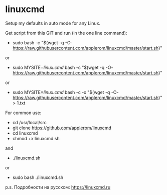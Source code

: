 # linuxcmd
Setup my defaults in auto mode for any Linux.

Get script from this GIT and run (in the one line command):

* sudo bash -c "$(wget -q -O- https://raw.githubusercontent.com/applerom/linuxcmd/master/start.sh)"

or

* sudo MYSITE=_linux.cmd_ bash -c "$(wget -q -O- https://raw.githubusercontent.com/applerom/linuxcmd/master/start.sh)"

or

* sudo MYSITE=_linux.cmd_ bash -c -x "$(wget -q -O- https://raw.githubusercontent.com/applerom/linuxcmd/master/start.sh)" > 1.txt

For common use:

* cd /usr/local/src
* git clone https://github.com/applerom/linuxcmd
* cd linuxcmd
* chmod +x linuxcmd.sh

and

* ./linuxcmd.sh

or

* sudo bash ./linuxcmd.sh

p.s. Подробности на русском: https://linuxcmd.ru
